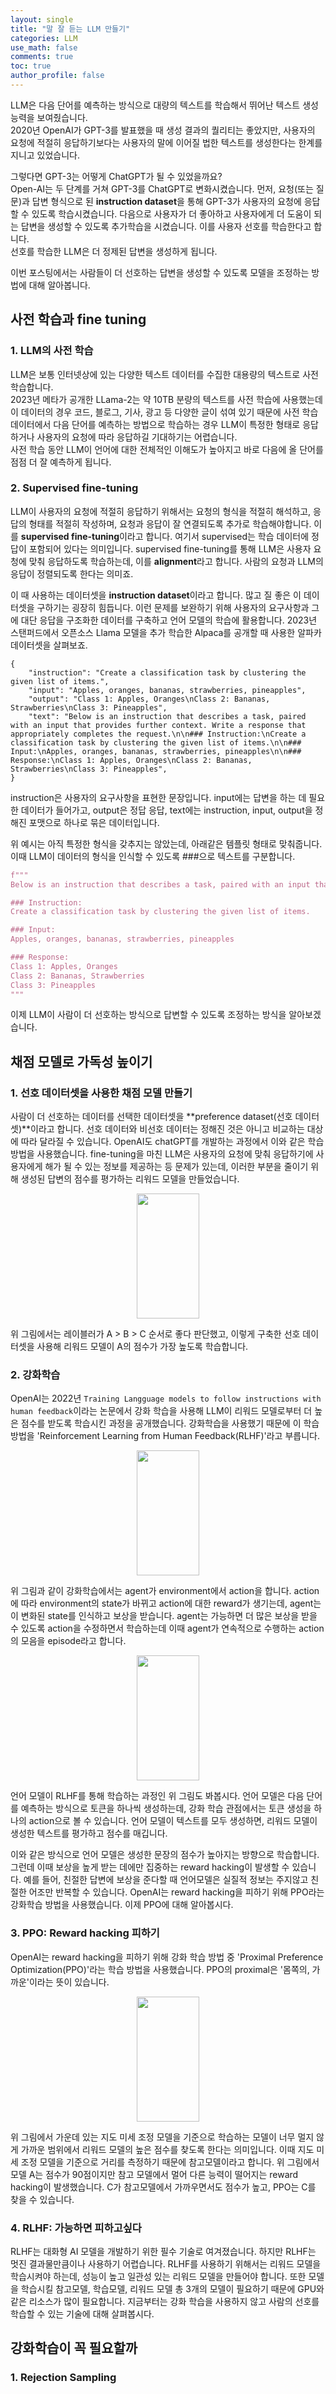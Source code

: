 ```yaml
---
layout: single
title: "말 잘 듣는 LLM 만들기"
categories: LLM
use_math: false
comments: true
toc: true
author_profile: false
---
```


LLM은 다음 단어를 예측하는 방식으로 대량의 텍스트를 학습해서 뛰어난 텍스트 생성 능력을 보여줬습니다.  
2020년 OpenAI가 GPT-3를 발표했을 때 생성 결과의 퀄리티는 좋았지만, 사용자의 요청에 적절히 응답하기보다는 사용자의 말에 이어질 법한 텍스트를 생성한다는 한계를 지니고 있었습니다.  

그렇다면 GPT-3는 어떻게 ChatGPT가 될 수 있었을까요?  
Open-AI는 두 단계를 거쳐 GPT-3를 ChatGPT로 변화시켰습니다. 먼저, 요청(또는 질문)과 답변 형식으로 된 **instruction dataset**을 통해 GPT-3가 사용자의 요청에 응답할 수 있도록 학습시켰습니다. 다음으로 사용자가 더 좋아하고 사용자에게 더 도움이 되는 답변을 생성할 수 있도록 추가학습을 시켰습니다. 이를 사용자 선호를 학습한다고 합니다.  
선호를 학습한 LLM은 더 정제된 답변을 생성하게 됩니다.  

이번 포스팅에서는 사람들이 더 선호하는 답변을 생성할 수 있도록 모델을 조정하는 방법에 대해 알아봅니다.

## 사전 학습과 fine tuning

### 1. LLM의 사전 학습

LLM은 보통 인터넷상에 있는 다양한 텍스트 데이터를 수집한 대용량의 텍스트로 사전 학습합니다.  
2023년 메타가 공개한 LLama-2는 약 10TB 분량의 텍스트를 사전 학습에 사용했는데 이 데이터의 경우 코드, 블로그, 기사, 광고 등 다양한 글이 섞여 있기 때문에 사전 학습 데이터에서 다음 단어를 예측하는 방법으로 학습하는 경우 LLM이 특정한 형태로 응답하거나 사용자의 요청에 따라 응답하길 기대하기는 어렵습니다.  
사전 학습 동안 LLM이 언어에 대한 전체적인 이해도가 높아지고 바로 다음에 올 단어를 점점 더 잘 예측하게 됩니다.  

### 2. Supervised fine-tuning

LLM이 사용자의 요청에 적절히 응답하기 위해서는 요청의 형식을 적절히 해석하고, 응답의 형태를 적절히 작성하며, 요청과 응답이 잘 연결되도록 추가로 학습해야합니다. 이를 **supervised fine-tuning**이라고 합니다. 여기서 supervised는 학습 데이터에 정답이 포함되어 있다는 의미입니다.
supervised fine-tuning를 통해 LLM은 사용자 요청에 맞춰 응답하도록 학습하는데, 이를 **alignment**라고 합니다. 사람의 요청과 LLM의 응답이 정렬되도록 한다는 의미죠.

이 때 사용하는 데이터셋을 **instruction dataset**이라고 합니다. 많고 질 좋은 이 데이터셋을 구하기는 굉장히 힘듭니다.
이런 문제를 보완하기 위해 사용자의 요구사항과 그에 대단 응답을 구조화한 데이터를 구축하고 언어 모델의 학습에 활용합니다.
2023년 스탠퍼드에서 오픈소스 Llama 모델을 추가 학습한 Alpaca를 공개할 때 사용한 알파카 데이터셋을 살펴보죠. 

```text
{
    "instruction": "Create a classification task by clustering the given list of items.",
    "input": "Apples, oranges, bananas, strawberries, pineapples",
    "output": "Class 1: Apples, Oranges\nClass 2: Bananas, Strawberries\nClass 3: Pineapples",
    "text": "Below is an instruction that describes a task, paired with an input that provides further context. Write a response that appropriately completes the request.\n\n### Instruction:\nCreate a classification task by clustering the given list of items.\n\n### Input:\nApples, oranges, bananas, strawberries, pineapples\n\n### Response:\nClass 1: Apples, Oranges\nClass 2: Bananas, Strawberries\nClass 3: Pineapples",
}
```

instruction은 사용자의 요구사항을 표현한 문장입니다. input에는 답변을 하는 데 필요한 데이터가 들어가고, output은 정답 응답, text에는 instruction, input, output을 정해진 포맷으로 하나로 묶은 데이터입니다.  

위 예시는 아직 특정한 형식을 갖추지는 않았는데, 아래같은 템플릿 형태로 맞춰줍니다. 이때 LLM이 데이터의 형식을 인식할 수 있도록 ###으로 텍스트를 구분합니다.

```python
f"""
Below is an instruction that describes a task, paired with an input that provides further context. Write a response that appropriately completes the request.

### Instruction:
Create a classification task by clustering the given list of items.

### Input:
Apples, oranges, bananas, strawberries, pineapples

### Response:
Class 1: Apples, Oranges
Class 2: Bananas, Strawberries
Class 3: Pineapples
"""
```

이제 LLM이 사람이 더 선호하는 방식으로 답변할 수 있도록 조정하는 방식을 알아보겠습니다.

## 채점 모델로 가독성 높이기

### 1. 선호 데이터셋을 사용한 채점 모델 만들기

사람이 더 선호하는 데이터를 선택한 데이터셋을 **preference dataset(선호 데이터셋)**이라고 합니다. 선호 데이터와 비선호 데이터는 정해진 것은 아니고 비교하는 대상에 따라 달라질 수 있습니다.
OpenAI도 chatGPT를 개발하는 과정에서 이와 같은 학습방법을 사용했습니다.
fine-tuning을 마친 LLM은 사용자의 요청에 맞춰 응답하기에 사용자에게 해가 될 수 있는 정보를 제공하는 등 문제가 있는데, 이러한 부분을 줄이기 위해 생성된 답변의 점수를 평가하는 리워드 모델을 만들었습니다.

<p align="center">
  <img src="/images/LLM/리워드모델.png" height="200px" width="100px">
</p>

위 그림에서는 레이블러가 A > B > C 순서로 좋다 판단했고, 이렇게 구축한 선호 데이터셋을 사용해 리워드 모델이 A의 점수가 가장 높도록 학습합니다.

### 2. 강화학습

OpenAI는 2022년 `Training Langguage models to follow instructions with human feedback`이라는 논문에서 강화 학습을 사용해 LLM이 리워드 모델로부터 더 높은 점수를 받도록 학습시킨 과정을 공개했습니다. 강화학습을 사용했기 때문에 이 학습 방법을 'Reinforcement Learning from Human Feedback(RLHF)'라고 부릅니다.

<p align="center">
  <img src="/images/LLM/강화학습.png" height="200px" width="100px">
</p>

위 그림과 같이 강화학습에서는 agent가 environment에서 action을 합니다. action에 따라 environment의 state가 바뀌고 action에 대한 reward가 생기는데, agent는 이 변화된 state를 인식하고 보상을 받습니다. agent는 가능하면 더 많은 보상을 받을 수 있도록 action을 수정하면서 학습하는데 이때 agent가 연속적으로 수행하는 action의 모음을 episode라고 합니다.

<p align="center">
  <img src="/images/LLM/RLHF.png" height="200px" width="100px">
</p>

언어 모델이 RLHF를 통해 학습하는 과정인 위 그림도 봐봅시다. 언어 모델은 다음 단어를 예측하는 방식으로 토큰을 하나씩 생성하는데, 강화 학습 관점에서는 토큰 생성을 하나의 action으로 볼 수 있습니다.
언어 모델이 텍스트를 모두 생성하면, 리워드 모델이 생성한 텍스트를 평가하고 점수를 매깁니다.

이와 같은 방식으로 언어 모델은 생성한 문장의 점수가 높아지는 방향으로 학습합니다. 그런데 이때 보상을 높게 받는 데에만 집중하는 reward hacking이 발생할 수 있습니다. 예를 들어, 친절한 답변에 보상을 준다할 때 언어모델은 실질적 정보는 주지않고 친절한 어조만 반복할 수 있습니다. OpenAI는 reward hacking을 피하기 위해 PPO라는 강화학습 방법을 사용했습니다. 이제 PPO에 대해 알아봅시다.

### 3. PPO: Reward hacking 피하기

OpenAI는 reward hacking을 피하기 위해 강화 학습 방법 중 'Proximal Preference Optimization(PPO)'라는 학습 방법을 사용했습니다. PPO의 proximal은 '몸쪽의, 가까운'이라는 뜻이 있습니다.

<p align="center">
  <img src="/images/LLM/PPO.png" height="200px" width="100px">
</p>

위 그림에서 가운데 있는 지도 미세 조정 모델을 기준으로 학습하는 모델이 너무 멀지 않게 가까운 범위에서 리워드 모델의 높은 점수를 찾도록 한다는 의미입니다.
이때 지도 미세 조정 모델을 기준으로 거리를 측정하기 때문에 참고모델이라고 합니다. 위 그림에서 모델 A는 점수가 90점이지만 참고 모델에서 멀어 다른 능력이 떨어지는 reward hacking이 발생했습니다. C가 참고모델에서 가까우면서도 점수가 높고, PPO는 C를 찾을 수 있습니다.

### 4. RLHF: 가능하면 피하고싶다

RLHF는 대화형 AI 모델을 개발하기 위한 필수 기술로 여겨졌습니다. 하지만 RLHF는 멋진 결과물만큼이나 사용하기 어렵습니다. RLHF를 사용하기 위해서는 리워드 모델을 학습시켜야 하는데, 성능이 높고 일관성 있는 리워드 모델을 만들어야 합니다. 또한 모델을 학습시킬 참고모델, 학습모델, 리워드 모델 총 3개의 모델이 필요하기 때문에 GPU와 같은 리소스가 많이 필요합니다.
지금부터는 강화 학습을 사용하지 않고 사람의 선호를 학습할 수 있는 기술에 대해 살펴봅시다.

## 강화학습이 꼭 필요할까

### 1. Rejection Sampling

